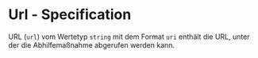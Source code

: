 # Url - Specification

URL (`url`) vom Wertetyp `string` mit dem Format `uri` enthält die URL, unter der die Abhilfemaßnahme abgerufen werden kann.